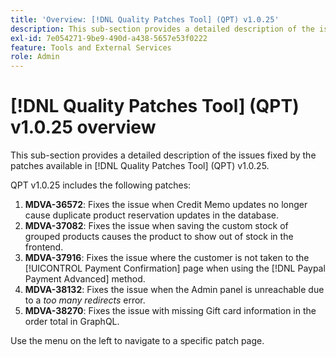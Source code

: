 ```yaml
---
title: 'Overview: [!DNL Quality Patches Tool] (QPT) v1.0.25'
description: This sub-section provides a detailed description of the issues fixed by the patches available in [!DNL Quality Patches Tool] (QPT) v1.0.25.
exl-id: 7e054271-9be9-490d-a438-5657e53f0222
feature: Tools and External Services
role: Admin
---
```

# [!DNL Quality Patches Tool] (QPT) v1.0.25 overview

This sub-section provides a detailed description of the issues fixed by the patches available in [!DNL Quality Patches Tool] (QPT) v1.0.25.

QPT v1.0.25 includes the following patches:

1. **MDVA-36572**: Fixes the issue when Credit Memo updates no longer cause duplicate product reservation updates in the database.
1. **MDVA-37082**: Fixes the issue when saving the custom stock of grouped products causes the product to show out of stock in the frontend.
1. **MDVA-37916**: Fixes the issue where the customer is not taken to the [!UICONTROL Payment Confirmation] page when using the [!DNL Paypal Payment Advanced] method.
1. **MDVA-38132**: Fixes the issue when the Admin panel is unreachable due to a *too many redirects* error.
1. **MDVA-38270**: Fixes the issue with missing Gift card information in the order total in GraphQL.

Use the menu on the left to navigate to a specific patch page.
